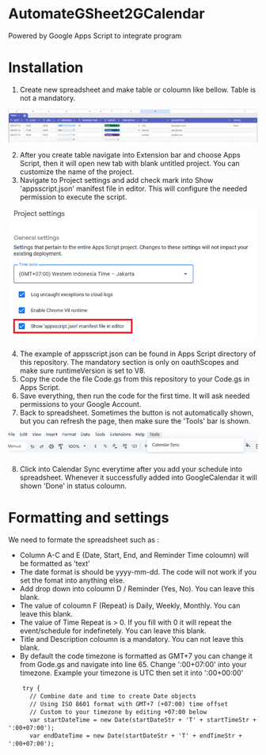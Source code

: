 # AutomateGSheet2GCalendar
Powered by Google Apps Script to integrate program

# Installation
1. Create new spreadsheet and make table or coloumn like bellow. Table is not a mandatory.

![spreadsheet](/src/Main_Sheet.png)

2. After you create table navigate into Extension bar and choose Apps Script, then it will open new tab with blank untitled project. You can customize the name of the project.
3. Navigate to Project settings and add check mark into Show 'appsscript.json' manifest file in editor. This will configure the needed permission to execute the script.

![settings](/src/Settings.png)

4. The example of appsscript.json can be found in Apps Script directory of this repository. The mandatory section is only on oauthScopes and make sure runtimeVersion is set to V8.
5. Copy the code the file Code.gs from this repository to your Code.gs in Apps 	Script.
6. Save everything, then run the code for the first time. It will ask needed permissions to your Google Account.
7. Back to spreadsheet. Sometimes the button is not automatically shown, but you can refresh the page, then make sure the 'Tools' bar is shown.

![tools](/src/Tools.png)

8. Click into Calendar Sync everytime after you add your schedule into spreadsheet. Whenever it successfully added into GoogleCalendar it will shown 'Done' in status coloumn.

# Formatting and settings
We need to formate the spreadsheet such as :
- Column A-C and E (Date, Start, End, and Reminder Time coloumn) will be formatted as 'text'
- The date format is should be yyyy-mm-dd. The code will not work if you set the fomat into anything else.
- Add drop down into coloumn D / Reminder (Yes, No). You can leave this blank.
- The value of coloumn F (Repeat) is Daily, Weekly, Monthly. You can leave this blank.
- The value of Time Repeat is > 0. If you fill with 0 it will repeat the event/schedule for indefinetely. You can leave this blank.
- Title and Description coloumn is a mandatory. You can not leave this blank.
- By default the code timezone is formatted as GMT+7 you can change it from Gode.gs and navigate into line 65. Change ':00+07:00' into your timezone. Example your timezone is UTC then set it into ':00+00:00'
```
    try {
      // Combine date and time to create Date objects
      // Using ISO 8601 format with GMT+7 (+07:00) time offset
      // Custom to your timezone by editing +07:00 below
      var startDateTime = new Date(startDateStr + 'T' + startTimeStr + ':00+07:00');
      var endDateTime = new Date(startDateStr + 'T' + endTimeStr + ':00+07:00');
      
```